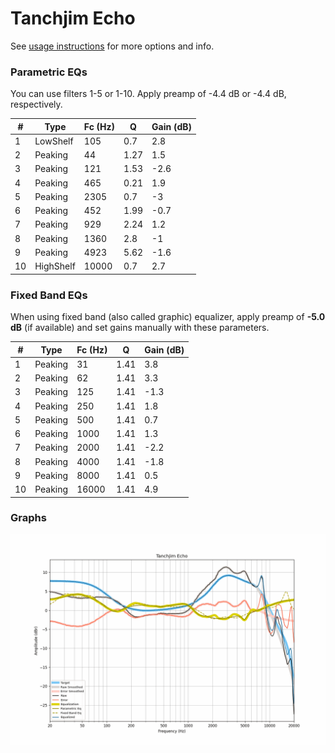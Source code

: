 # Tanchjim Echo
See [usage instructions](https://github.com/jaakkopasanen/AutoEq#usage) for more options and info.

### Parametric EQs
You can use filters 1-5 or 1-10. Apply preamp of -4.4 dB or -4.4 dB, respectively.

|   # | Type      |   Fc (Hz) |    Q |   Gain (dB) |
|-----|-----------|-----------|------|-------------|
|   1 | LowShelf  |       105 | 0.7  |         2.8 |
|   2 | Peaking   |        44 | 1.27 |         1.5 |
|   3 | Peaking   |       121 | 1.53 |        -2.6 |
|   4 | Peaking   |       465 | 0.21 |         1.9 |
|   5 | Peaking   |      2305 | 0.7  |        -3   |
|   6 | Peaking   |       452 | 1.99 |        -0.7 |
|   7 | Peaking   |       929 | 2.24 |         1.2 |
|   8 | Peaking   |      1360 | 2.8  |        -1   |
|   9 | Peaking   |      4923 | 5.62 |        -1.6 |
|  10 | HighShelf |     10000 | 0.7  |         2.7 |

### Fixed Band EQs
When using fixed band (also called graphic) equalizer, apply preamp of **-5.0 dB** (if available) and set gains manually with these parameters.

|   # | Type    |   Fc (Hz) |    Q |   Gain (dB) |
|-----|---------|-----------|------|-------------|
|   1 | Peaking |        31 | 1.41 |         3.8 |
|   2 | Peaking |        62 | 1.41 |         3.3 |
|   3 | Peaking |       125 | 1.41 |        -1.3 |
|   4 | Peaking |       250 | 1.41 |         1.8 |
|   5 | Peaking |       500 | 1.41 |         0.7 |
|   6 | Peaking |      1000 | 1.41 |         1.3 |
|   7 | Peaking |      2000 | 1.41 |        -2.2 |
|   8 | Peaking |      4000 | 1.41 |        -1.8 |
|   9 | Peaking |      8000 | 1.41 |         0.5 |
|  10 | Peaking |     16000 | 1.41 |         4.9 |

### Graphs
![](./Tanchjim%20Echo.png)
